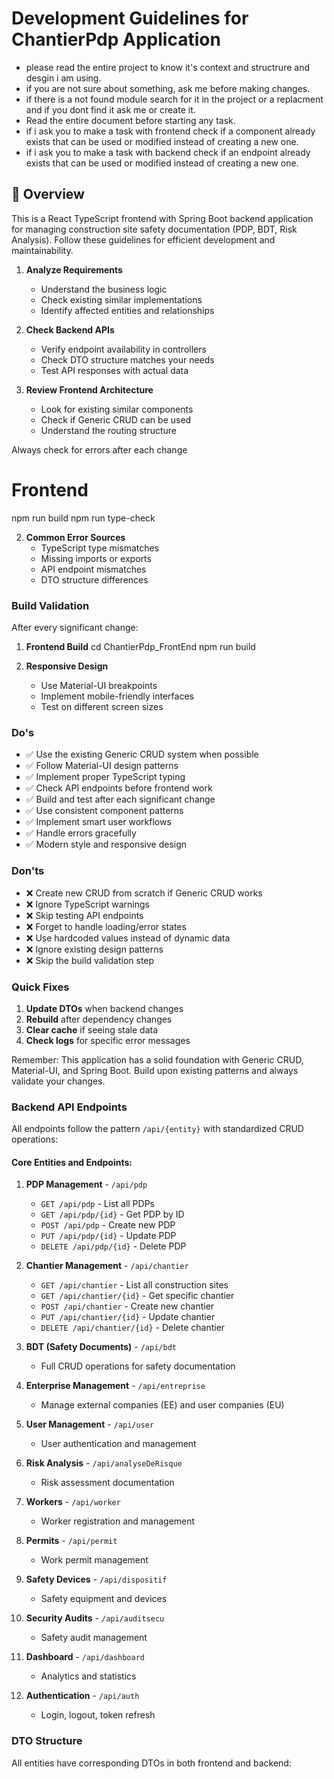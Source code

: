 # Development Guidelines for ChantierPdp Application

- please read the entire project to know it's context and structrure and desgin i am using.
- if you are not sure about something, ask me before making changes.
- if there is a not found module search for it in the project or a replacment and if you dont find it ask me or create it.
- Read the entire document before starting any task.
- if i ask you to make a task with frontend check if a component already exists that can be used or modified instead of creating a new one.
- if i ask you to make a task with backend check if an endpoint already exists that can be used or modified instead of creating a new one.

## 🚀 Overview

This is a React TypeScript frontend with Spring Boot backend application for managing construction site safety documentation (PDP, BDT, Risk Analysis). Follow these guidelines for efficient development and maintainability.

1. **Analyze Requirements**
   - Understand the business logic
   - Check existing similar implementations
   - Identify affected entities and relationships

2. **Check Backend APIs**
   - Verify endpoint availability in controllers
   - Check DTO structure matches your needs
   - Test API responses with actual data

3. **Review Frontend Architecture**
   - Look for existing similar components
   - Check if Generic CRUD can be used
   - Understand the routing structure


Always check for errors after each change
   # Frontend
   npm run build
   npm run type-check


2. **Common Error Sources**
   - TypeScript type mismatches
   - Missing imports or exports
   - API endpoint mismatches
   - DTO structure differences



### Build Validation

After every significant change:

1. **Frontend Build**
   cd ChantierPdp_FrontEnd
   npm run build


3. **Responsive Design**
   - Use Material-UI breakpoints
   - Implement mobile-friendly interfaces
   - Test on different screen sizes



### Do's
- ✅ Use the existing Generic CRUD system when possible
- ✅ Follow Material-UI design patterns
- ✅ Implement proper TypeScript typing
- ✅ Check API endpoints before frontend work
- ✅ Build and test after each significant change
- ✅ Use consistent component patterns
- ✅ Implement smart user workflows
- ✅ Handle errors gracefully
- ✅ Modern style and responsive design

### Don'ts
- ❌ Create new CRUD from scratch if Generic CRUD works
- ❌ Ignore TypeScript warnings
- ❌ Skip testing API endpoints
- ❌ Forget to handle loading/error states
- ❌ Use hardcoded values instead of dynamic data
- ❌ Ignore existing design patterns
- ❌ Skip the build validation step


### Quick Fixes

1. **Update DTOs** when backend changes
2. **Rebuild** after dependency changes
3. **Clear cache** if seeing stale data
4. **Check logs** for specific error messages

Remember: This application has a solid foundation with Generic CRUD, Material-UI, and Spring Boot. Build upon existing patterns and always validate your changes.

### Backend API Endpoints
All endpoints follow the pattern `/api/{entity}` with standardized CRUD operations:

#### Core Entities and Endpoints:

1. **PDP Management** - `/api/pdp`
   - `GET /api/pdp` - List all PDPs
   - `GET /api/pdp/{id}` - Get PDP by ID
   - `POST /api/pdp` - Create new PDP
   - `PUT /api/pdp/{id}` - Update PDP
   - `DELETE /api/pdp/{id}` - Delete PDP

2. **Chantier Management** - `/api/chantier`
   - `GET /api/chantier` - List all construction sites
   - `GET /api/chantier/{id}` - Get specific chantier
   - `POST /api/chantier` - Create new chantier
   - `PUT /api/chantier/{id}` - Update chantier
   - `DELETE /api/chantier/{id}` - Delete chantier

3. **BDT (Safety Documents)** - `/api/bdt`
   - Full CRUD operations for safety documentation

4. **Enterprise Management** - `/api/entreprise`
   - Manage external companies (EE) and user companies (EU)

5. **User Management** - `/api/user`
   - User authentication and management

6. **Risk Analysis** - `/api/analyseDeRisque`
   - Risk assessment documentation

7. **Workers** - `/api/worker`
   - Worker registration and management

8. **Permits** - `/api/permit`
   - Work permit management

9. **Safety Devices** - `/api/dispositif`
   - Safety equipment and devices

10. **Security Audits** - `/api/auditsecu`
    - Safety audit management

11. **Dashboard** - `/api/dashboard`
    - Analytics and statistics

12. **Authentication** - `/api/auth`
    - Login, logout, token refresh

### DTO Structure

All entities have corresponding DTOs in both frontend and backend:
